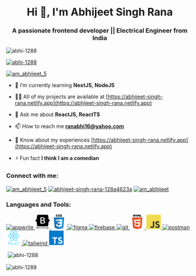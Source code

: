 <h1 align="center">Hi 👋, I'm Abhijeet Singh Rana</h1>
<h3 align="center">A passionate frontend developer || Electrical Engineer from India</h3>

<p align="left"> <img src="https://komarev.com/ghpvc/?username=abhi-1288&label=Profile%20views&color=0e75b6&style=flat" alt="abhi-1288" /> </p>

<p align="left"> <a href="https://github.com/ryo-ma/github-profile-trophy"><img src="https://github-profile-trophy.vercel.app/?username=abhi-1288" alt="abhi-1288" /></a> </p>

<p align="left"> <a href="https://twitter.com/am_abhijeet_5" target="blank"><img src="https://img.shields.io/twitter/follow/am_abhijeet_5?logo=twitter&style=for-the-badge" alt="am_abhijeet_5" /></a> </p>

- 🌱 I’m currently learning **NextJS, NodeJS**

- 👨‍💻 All of my projects are available at [https://abhijeet-singh-rana.netlify.app](https://abhijeet-singh-rana.netlify.app)

- 💬 Ask me about **ReactJS, ReactTS**

- 📫 How to reach me **ranabhi16@yahoo.com**

- 📄 Know about my experiences [https://abhijeet-singh-rana.netlify.app](https://abhijeet-singh-rana.netlify.app)

- ⚡ Fun fact **I think I am a comedian**

<h3 align="left">Connect with me:</h3>
<p align="left">
<a href="https://twitter.com/am_abhijeet_5" target="blank"><img align="center" src="https://raw.githubusercontent.com/rahuldkjain/github-profile-readme-generator/master/src/images/icons/Social/twitter.svg" alt="am_abhijeet_5" height="30" width="40" /></a>
<a href="https://linkedin.com/in/abhijeet-singh-rana-128a4623a" target="blank"><img align="center" src="https://raw.githubusercontent.com/rahuldkjain/github-profile-readme-generator/master/src/images/icons/Social/linked-in-alt.svg" alt="abhijeet-singh-rana-128a4623a" height="30" width="40" /></a>
<a href="https://instagram.com/am_abhijeet" target="blank"><img align="center" src="https://raw.githubusercontent.com/rahuldkjain/github-profile-readme-generator/master/src/images/icons/Social/instagram.svg" alt="am_abhijeet" height="30" width="40" /></a>
</p>

<h3 align="left">Languages and Tools:</h3>
<p align="left"> <a href="https://appwrite.io" target="_blank" rel="noreferrer"> <img src="https://www.vectorlogo.zone/logos/appwriteio/appwriteio-icon.svg" alt="appwrite" width="40" height="40"/> </a> <a href="https://getbootstrap.com" target="_blank" rel="noreferrer"> <img src="https://raw.githubusercontent.com/devicons/devicon/master/icons/bootstrap/bootstrap-plain-wordmark.svg" alt="bootstrap" width="40" height="40"/> </a> <a href="https://www.w3schools.com/css/" target="_blank" rel="noreferrer"> <img src="https://raw.githubusercontent.com/devicons/devicon/master/icons/css3/css3-original-wordmark.svg" alt="css3" width="40" height="40"/> </a> <a href="https://www.figma.com/" target="_blank" rel="noreferrer"> <img src="https://www.vectorlogo.zone/logos/figma/figma-icon.svg" alt="figma" width="40" height="40"/> </a> <a href="https://firebase.google.com/" target="_blank" rel="noreferrer"> <img src="https://www.vectorlogo.zone/logos/firebase/firebase-icon.svg" alt="firebase" width="40" height="40"/> </a> <a href="https://git-scm.com/" target="_blank" rel="noreferrer"> <img src="https://www.vectorlogo.zone/logos/git-scm/git-scm-icon.svg" alt="git" width="40" height="40"/> </a> <a href="https://www.w3.org/html/" target="_blank" rel="noreferrer"> <img src="https://raw.githubusercontent.com/devicons/devicon/master/icons/html5/html5-original-wordmark.svg" alt="html5" width="40" height="40"/> </a> <a href="https://developer.mozilla.org/en-US/docs/Web/JavaScript" target="_blank" rel="noreferrer"> <img src="https://raw.githubusercontent.com/devicons/devicon/master/icons/javascript/javascript-original.svg" alt="javascript" width="40" height="40"/> </a> <a href="https://postman.com" target="_blank" rel="noreferrer"> <img src="https://www.vectorlogo.zone/logos/getpostman/getpostman-icon.svg" alt="postman" width="40" height="40"/> </a> <a href="https://reactjs.org/" target="_blank" rel="noreferrer"> <img src="https://raw.githubusercontent.com/devicons/devicon/master/icons/react/react-original-wordmark.svg" alt="react" width="40" height="40"/> </a> <a href="https://tailwindcss.com/" target="_blank" rel="noreferrer"> <img src="https://www.vectorlogo.zone/logos/tailwindcss/tailwindcss-icon.svg" alt="tailwind" width="40" height="40"/> </a> <a href="https://www.typescriptlang.org/" target="_blank" rel="noreferrer"> <img src="https://raw.githubusercontent.com/devicons/devicon/master/icons/typescript/typescript-original.svg" alt="typescript" width="40" height="40"/> </a> </p>

<p>&nbsp;<img align="center" src="https://github-readme-stats.vercel.app/api?username=abhi-1288&show_icons=true&locale=en" alt="abhi-1288" /></p>

<p><img align="center" src="https://github-readme-streak-stats.herokuapp.com/?user=abhi-1288&" alt="abhi-1288" /></p>
